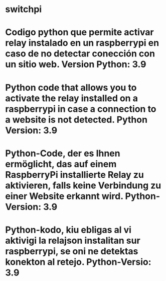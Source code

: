 # switchpi

Codigo python que permite activar relay instalado en un raspberrypi en caso de no detectar  conección con un sitio web.
Version Python: 3.9
==============================================================================================================================

Python code that allows you to activate the relay installed on a raspberrypi in case a connection to a website is not detected. 
Python Version: 3.9
==============================================================================================================================

Python-Code, der es Ihnen ermöglicht, das auf einem RaspberryPi installierte Relay zu aktivieren, falls keine Verbindung zu einer Website erkannt wird. 
Python-Version: 3.9
==============================================================================================================================

Python-kodo, kiu ebligas al vi aktivigi la relajson instalitan sur raspberrypi, se oni ne detektas konekton al retejo. 
Python-Versio: 3.9
==============================================================================================================================
